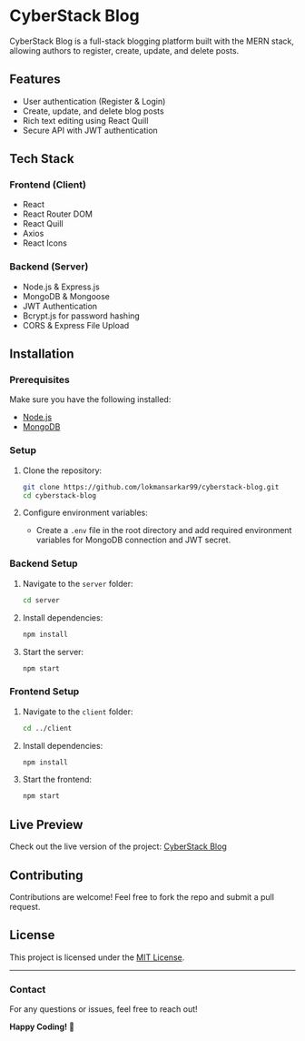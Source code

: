 # CyberStack Blog

CyberStack Blog is a full-stack blogging platform built with the MERN stack, allowing authors to register, create, update, and delete posts.

## Features

- User authentication (Register & Login)
- Create, update, and delete blog posts
- Rich text editing using React Quill
- Secure API with JWT authentication

## Tech Stack

### Frontend (Client)
- React
- React Router DOM
- React Quill
- Axios
- React Icons

### Backend (Server)
- Node.js & Express.js
- MongoDB & Mongoose
- JWT Authentication
- Bcrypt.js for password hashing
- CORS & Express File Upload

## Installation

### Prerequisites
Make sure you have the following installed:
- [Node.js](https://nodejs.org/)
- [MongoDB](https://www.mongodb.com/)

### Setup
1. Clone the repository:
   ```bash
   git clone https://github.com/lokmansarkar99/cyberstack-blog.git
   cd cyberstack-blog
   ```

2. Configure environment variables:
   - Create a `.env` file in the root directory and add required environment variables for MongoDB connection and JWT secret.

### Backend Setup
1. Navigate to the `server` folder:
   ```bash
   cd server
   ```
2. Install dependencies:
   ```bash
   npm install
   ```
3. Start the server:
   ```bash
   npm start
   ```

### Frontend Setup
1. Navigate to the `client` folder:
   ```bash
   cd ../client
   ```
2. Install dependencies:
   ```bash
   npm install
   ```
3. Start the frontend:
   ```bash
   npm start
   ```

## Live Preview

Check out the live version of the project: [CyberStack Blog](https://cyberstack-mern.vercel.app/)

## Contributing

Contributions are welcome! Feel free to fork the repo and submit a pull request.

## License

This project is licensed under the [MIT License](LICENSE).

---

### Contact
For any questions or issues, feel free to reach out!

**Happy Coding! 🚀**


